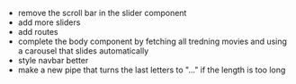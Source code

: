 - remove the scroll bar in the slider component
- add more sliders
- add routes
- complete the body component by fetching all tredning movies and using a carousel that slides automatically
- style navbar better
- make a new pipe that turns the last letters to "..." if the length is too long
